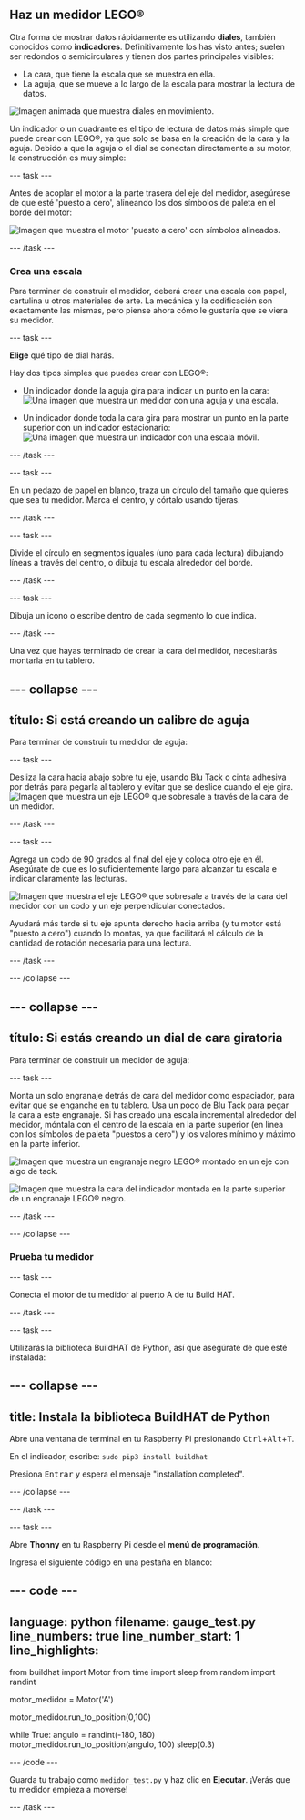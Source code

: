 ## Haz un medidor LEGO®

Otra forma de mostrar datos rápidamente es utilizando **diales**, también conocidos como **indicadores**. Definitivamente los has visto antes; suelen ser redondos o semicirculares y tienen dos partes principales visibles:

+ La cara, que tiene la escala que se muestra en ella.
+ La aguja, que se mueve a lo largo de la escala para mostrar la lectura de datos.

![Imagen animada que muestra diales en movimiento.](https://media.giphy.com/media/uozBSFuz99USA/giphy.gif)

Un indicador o un cuadrante es el tipo de lectura de datos más simple que puede crear con LEGO®, ya que solo se basa en la creación de la cara y la aguja. Debido a que la aguja o el dial se conectan directamente a su motor, la construcción es muy simple:

--- task ---

Antes de acoplar el motor a la parte trasera del eje del medidor, asegúrese de que esté 'puesto a cero', alineando los dos símbolos de paleta en el borde del motor:

![Imagen que muestra el motor 'puesto a cero' con símbolos alineados.](images/aligned_symbols.jpg)

--- /task ---

### Crea una escala

Para terminar de construir el medidor, deberá crear una escala con papel, cartulina u otros materiales de arte. La mecánica y la codificación son exactamente las mismas, pero piense ahora cómo le gustaría que se viera su medidor.

 --- task ---

 **Elige** qué tipo de dial harás.

 Hay dos tipos simples que puedes crear con LEGO®:

+ Un indicador donde la aguja gira para indicar un punto en la cara: ![Una imagen que muestra un medidor con una aguja y una escala.](images/dial2.gif)

+ Un indicador donde toda la cara gira para mostrar un punto en la parte superior con un indicador estacionario: ![Una imagen que muestra un indicador con una escala móvil.](images/dial1.gif)

--- /task ---

--- task ---

En un pedazo de papel en blanco, traza un círculo del tamaño que quieres que sea tu medidor. Marca el centro, y córtalo usando tijeras.

--- /task ---

--- task ---

Divide el círculo en segmentos iguales (uno para cada lectura) dibujando líneas a través del centro, o dibuja tu escala alrededor del borde.

--- /task ---

--- task ---

Dibuja un icono o escribe dentro de cada segmento lo que indica.

--- /task ---

Una vez que hayas terminado de crear la cara del medidor, necesitarás montarla en tu tablero.

--- collapse ---
---
título: Si está creando un calibre de aguja
---

Para terminar de construir tu medidor de aguja:

--- task ---

Desliza la cara hacia abajo sobre tu eje, usando Blu Tack o cinta adhesiva por detrás para pegarla al tablero y evitar que se deslice cuando el eje gira. ![Imagen que muestra un eje LEGO® que sobresale a través de la cara de un medidor.](images/needle-gauge1.jpg)

--- /task ---

--- task ---

Agrega un codo de 90 grados al final del eje y coloca otro eje en él. Asegúrate de que es lo suficientemente largo para alcanzar tu escala e indicar claramente las lecturas.

![Imagen que muestra el eje LEGO® que sobresale a través de la cara del medidor con un codo y un eje perpendicular conectados.](images/needle-gauge2.jpg)

Ayudará más tarde si tu eje apunta derecho hacia arriba (y tu motor está "puesto a cero") cuando lo montas, ya que facilitará el cálculo de la cantidad de rotación necesaria para una lectura.

--- /task ---

--- /collapse ---

--- collapse ---
---
título: Si estás creando un dial de cara giratoria
---

Para terminar de construir un medidor de aguja:

--- task ---

Monta un solo engranaje detrás de cara del medidor como espaciador, para evitar que se enganche en tu tablero. Usa un poco de Blu Tack para pegar la cara a este engranaje. Si has creado una escala incremental alrededor del medidor, móntala con el centro de la escala en la parte superior (en línea con los símbolos de paleta "puestos a cero") y los valores mínimo y máximo en la parte inferior.

![Imagen que muestra un engranaje negro LEGO® montado en un eje con algo de tack.](images/dial-gauge1.jpg)

![Imagen que muestra la cara del indicador montada en la parte superior de un engranaje LEGO® negro.](images/dial-gauge2.jpg)

--- /task ---

--- /collapse ---

### Prueba tu medidor

--- task ---

Conecta el motor de tu medidor al puerto A de tu Build HAT.

--- /task ---

--- task ---

Utilizarás la biblioteca BuildHAT de Python, así que asegúrate de que esté instalada:

--- collapse ---
---
title: Instala la biblioteca BuildHAT de Python
---

Abre una ventana de terminal en tu Raspberry Pi presionando <kbd>Ctrl</kbd>+<kbd>Alt</kbd>+<kbd>T</kbd>.

En el indicador, escribe: `sudo pip3 install buildhat`

Presiona <kbd>Entrar</kbd> y espera el mensaje "installation completed".

--- /collapse ---

--- /task ---

--- task ---

Abre **Thonny** en tu Raspberry Pi desde el **menú de programación**.

Ingresa el siguiente código en una pestaña en blanco:

--- code ---
---
language: python filename: gauge_test.py line_numbers: true line_number_start: 1
line_highlights:
---
from buildhat import Motor from time import sleep from random import randint

motor_medidor = Motor('A')

motor_medidor.run_to_position(0,100)

while True: angulo = randint(-180, 180) motor_medidor.run_to_position(angulo, 100) sleep(0.3)

--- /code ---

Guarda tu trabajo como `medidor_test.py` y haz clic en **Ejecutar**. ¡Verás que tu medidor empieza a moverse!

--- /task ---
